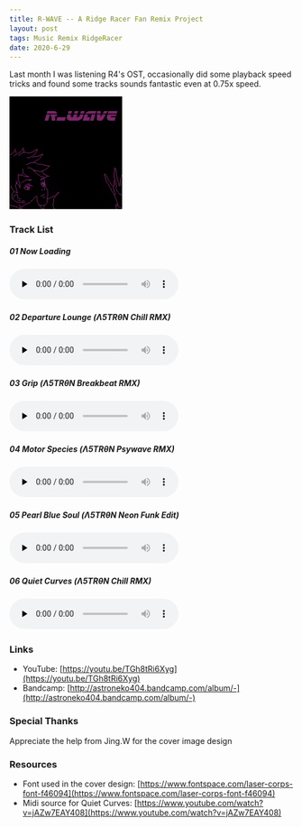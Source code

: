 ```yaml
---
title: R-WAVE -- A Ridge Racer Fan Remix Project
layout: post
tags: Music Remix RidgeRacer
date: 2020-6-29
---
```


Last month I was listening R4's OST, occasionally did some playback speed tricks and found some tracks sounds fantastic even at 0.75x speed.

<img src="../music/remix/R_WAVE/cover.png" height = "200" />

### Track List
##### 01 Now Loading
<audio id="audio" controls="" preload="none">
<source id="mp3" src="../music/remix/R_WAVE/01 Now Loading.mp3" type="audio/mpeg">
</audio>

##### 02 Departure Lounge (Λ5TRθN Chill RMX)
<audio id="audio" controls="" preload="none">
<source id="mp3" src="../music/remix/R_WAVE/02 Departure Lounge.mp3" type="audio/mpeg">
</audio>

##### 03 Grip (Λ5TRθN Breakbeat RMX)
<audio id="audio" controls="" preload="none">
<source id="mp3" src="../music/remix/R_WAVE/03 Grip.mp3" type="audio/mpeg">
</audio>

##### 04 Motor Species (Λ5TRθN Psywave RMX)
<audio id="audio" controls="" preload="none">
<source id="mp3" src="../music/remix/R_WAVE/04 Motor Species.mp3" type="audio/mpeg">
</audio>

##### 05 Pearl Blue Soul (Λ5TRθN Neon Funk Edit)
<audio id="audio" controls="" preload="none">
<source id="mp3" src="../music/remix/R_WAVE/05 Pearl Blue Soul.mp3" type="audio/mpeg">
</audio>

##### 06 Quiet Curves (Λ5TRθN Chill RMX)
<audio id="audio" controls="" preload="none">
<source id="mp3" src="../music/remix/R_WAVE/06 Quiet Curves.mp3" type="audio/mpeg">
</audio>

### Links
* YouTube: [https://youtu.be/TGh8tRi6Xyg](https://youtu.be/TGh8tRi6Xyg)
* Bandcamp: [http://astroneko404.bandcamp.com/album/-](http://astroneko404.bandcamp.com/album/-)

### Special Thanks
Appreciate the help from Jing.W for the cover image design

### Resources
* Font used in the cover design:
[https://www.fontspace.com/laser-corps-font-f46094](https://www.fontspace.com/laser-corps-font-f46094)
* Midi source for Quiet Curves: [https://www.youtube.com/watch?v=jAZw7EAY408](https://www.youtube.com/watch?v=jAZw7EAY408)
